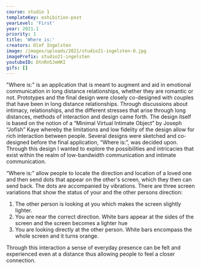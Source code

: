 ```yaml
---
course: studio 1
templateKey: exhibition-post
yearLevel: 'First'
year: 2021.1
priority: 1
title: 'Where is:'
creators: Olof Ingelsten
image: /images/uploads/2021/studio21-ingelsten-0.jpg
imagePrefix: studio21-ingelsten
youtubeID: DtnRn5JeHKI
gifs: []
---
```


"Where is:" is an application that is meant to augment and aid in emotional communication in long distance relationships, whether they are romantic or not. Prototypes and the final design were closely co-designed with couples that have been in long distance relationships. Through discussions about intimacy, relationships, and the different stresses that arise through long distances, methods of interaction and design came forth.
The design itself is based on the notion of a “Minimal Virtual Intimate Object” by Joseph “Jofish” Kaye whereby the limitations and low fidelity of the design allow for rich interaction between people. Several designs were sketched and co-designed before the final application, “Where is:”, was decided upon. Through this design I wanted to explore the possibilities and intricacies that exist within the realm of low-bandwidth communication and intimate communication.

“Where is:” allow people to locate the direction and location of a loved one and then send dots that appear on the other's screen, which they then can send back. The dots are accompanied by vibrations. There are three screen variations that show the status of your and the other persons direction:

1. The other person is looking at you which makes the screen slightly lighter.
2. You are near the correct direction. White bars appear at the sides of the screen and the
screen becomes a lighter hue
3. You are looking directly at the other person. White bars encompass the whole screen
and it turns orange.

Through this interaction a sense of everyday presence can be felt and experienced even at a distance thus allowing people to feel a closer connection.
